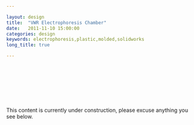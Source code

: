 ```yaml
---

layout: design
title:  "VWR Electrophoresis Chamber"
date:   2011-11-10 15:00:00
categories: design
keywords: electrophoresis,plastic,molded,solidworks
long_title: true

---
```

<style>
.container {
  width: 500px;
  height: 500px;
  position: relative;
  perspective: 1000px;
}

#box {
  width: 100%;
  height: 100%;
  position: absolute;
  transform-style: preserve-3d;
  transform: rotateX(-15deg) rotateY(15deg) rotateZ(2deg);
  -webkit-transform: rotateX(-15deg)  rotateY(15deg) rotateZ(2deg);
  -webkit-transform-style: preserve-3d;
}
#box div {
  margin: 0;
  display: block;
  position: absolute;
  border: none;
  background-color: rgba(255, 100, 100, 0.8);
}

#box .right {
  width: 296px;
  height: 196px;
  left: 0px;
}

#box .bottom {
  width: 296px;
  height: 296px;
  top: -50px;
}
#box .right  {
  transform: rotateY(  -90deg ) translateZ( -150px );
  transform-style: preserve-3d;
  -webkit-transform: rotateY(  -90deg ) translateZ( -150px );
  -webkit-transform-style: preserve-3d;
  }
#box .bottom {
  transform: rotateX(-90deg ) translateZ( 100px );
  -webkit-transform: rotateX(  -90deg ) translateZ( 100px );
  -webkit-transform-style: preserve-3d;
  }
</style>

<div data-color="#A7A9AC" data-angle="NE" class="flat-icon"
    style="width:5px; height:100px;"></div>


<script src="{{ site.baseurl }}/js/jquery.flatshadow.js"></script>
<script>
$(".flat-icon").flatshadow({
      		fade: true,
      		boxShadow: "#A7A9AC"
   	 	});

</script>

This content is currently under construction, please excuse anything you see
below.
